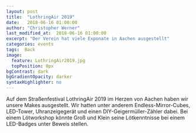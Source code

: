 ```yaml
---
layout: post
title:  "LothringAir 2019"
date:   2018-06-16 01:00:00
author: "Christopher Werner"
last_modified_at:  2018-06-16 01:00:00
excerpt: "Der Verein hat viele Exponate in Aachen ausgestellt"
categories: events
tags:  Back
image:
  feature: LothringAir2019.jpg
  topPosition: 0px
bgContrast: dark
bgGradientOpacity: darker
syntaxHighlighter: no
---
```

Auf dem Straßenfestival LothringAir 2019 im Herzen von Aachen haben wir unsere Makes ausgestellt. Wir hatten unter anderem Endless-Mirror-Cubes, LED-Tower, Uhranzeigegerät und einen DIY-Geigermüller-Zähler dabei.
Bei einem Lötworkshop könnte Groß und Klein seine Lötkenntnisse bei einem LED-Badges unter Beweis stellen. 

<div class="img img--fullContainer img--14xLeading" style="background-image: url({{ site.baseurl_posts_img }}LothringAir2018_2.jpg);"></div>